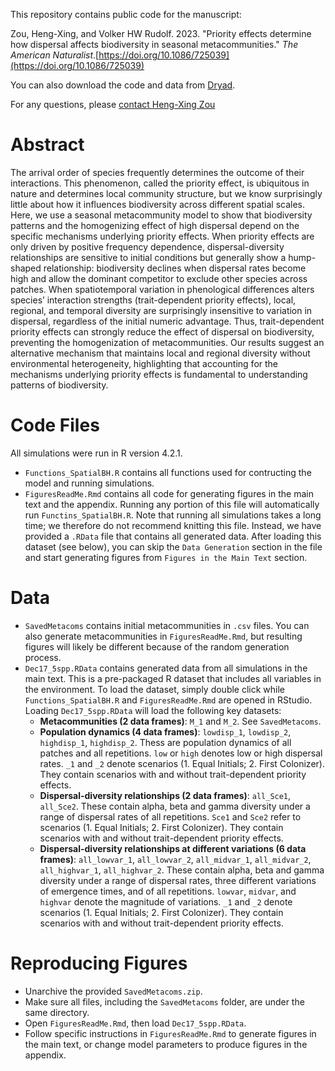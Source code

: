This repository contains public code for the manuscript:

Zou, Heng-Xing, and Volker HW Rudolf. 2023. "Priority effects determine how dispersal affects biodiversity in seasonal metacommunities." *The American Naturalist*.[https://doi.org/10.1086/725039](https://doi.org/10.1086/725039)

You can also download the code and data from [Dryad](https://doi.org/10.5061/dryad.sbcc2frb4).

For any questions, please [contact Heng-Xing Zou](hengxingzou@rice.edu)

# Abstract

The arrival order of species frequently determines the outcome of their interactions. This phenomenon, called the priority effect, is ubiquitous in nature and determines local community structure, but we know surprisingly little about how it influences biodiversity across different spatial scales. Here, we use a seasonal metacommunity model to show that biodiversity patterns and the homogenizing effect of high dispersal depend on the specific mechanisms underlying priority effects. When priority effects are only driven by positive frequency dependence, dispersal-diversity relationships are sensitive to initial conditions but generally show a hump-shaped relationship: biodiversity declines when dispersal rates become high and allow the dominant competitor to exclude other species across patches. When spatiotemporal variation in phenological differences alters species’ interaction strengths (trait-dependent priority effects), local, regional, and temporal diversity are surprisingly insensitive to variation in dispersal, regardless of the initial numeric advantage. Thus, trait-dependent priority effects can strongly reduce the effect of dispersal on biodiversity, preventing the homogenization of metacommunities. Our results suggest an alternative mechanism that maintains local and regional diversity without environmental heterogeneity, highlighting that accounting for the mechanisms underlying priority effects is fundamental to understanding patterns of biodiversity.

# Code Files

All simulations were run in R version 4.2.1.

- `Functions_SpatialBH.R` contains all functions used for contructing the model and running simulations. 
- `FiguresReadMe.Rmd` contains all code for generating figures in the main text and the appendix. Running any portion of this file will automatically run `Functins_SpatialBH.R`. Note that running all simulations takes a long time; we therefore do not recommend knitting this file. Instead, we have provided a `.RData` file that contains all generated data. After loading this dataset (see below), you can skip the `Data Generation` section in the file and start generating figures from `Figures in the Main Text` section.

# Data

- `SavedMetacoms` contains initial metacommunities in `.csv` files. You can also generate metacommunities in `FiguresReadMe.Rmd`, but resulting figures will likely be different because of the random generation process. 
- `Dec17_5spp.RData` contains generated data from all simulations in the main text. This is a pre-packaged R dataset that includes all variables in the environment. To load the dataset, simply double click while `Functions_SpatialBH.R` and `FiguresReadMe.Rmd` are opened in RStudio. Loading `Dec17_5spp.RData` will load the following key datasets:
  * **Metacommunities (2 data frames)**: `M_1` and `M_2`. See `SavedMetacoms`.
  * **Population dynamics (4 data frames)**: `lowdisp_1`, `lowdisp_2`, `highdisp_1`, `highdisp_2`. Thess are population dynamics of all patches and all repetitions. `low` or `high` denotes low or high dispersal rates. `_1` and `_2` denote scenarios (1. Equal Initials; 2. First Colonizer). They contain scenarios with and without trait-dependent priority effects.
  * **Dispersal-diversity relationships (2 data frames)**: `all_Sce1`, `all_Sce2`. These contain alpha, beta and gamma diversity under a range of dispersal rates of all repetitions. `Sce1` and `Sce2` refer to scenarios (1. Equal Initials; 2. First Colonizer). They contain scenarios with and without trait-dependent priority effects.
  * **Dispersal-diversity relationships at different variations (6 data frames)**: `all_lowvar_1`, `all_lowvar_2`, `all_midvar_1`, `all_midvar_2`, `all_highvar_1`, `all_highvar_2`. These contain alpha, beta and gamma diversity under a range of dispersal rates, three different variations of emergence times, and of all repetitions. `lowvar`, `midvar`, and `highvar` denote the magnitude of variations. `_1` and `_2` denote scenarios (1. Equal Initials; 2. First Colonizer). They contain scenarios with and without trait-dependent priority effects.

# Reproducing Figures

- Unarchive the provided `SavedMetacoms.zip`.
- Make sure all files, including the `SavedMetacoms` folder, are under the same directory.
- Open `FiguresReadMe.Rmd`, then load `Dec17_5spp.RData`.
- Follow specific instructions in `FiguresReadMe.Rmd` to generate figures in the main text, or change model parameters to produce figures in the appendix.

